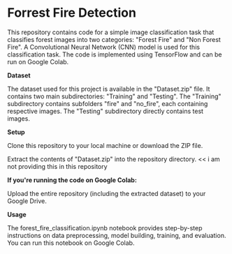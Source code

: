 # Forrest Fire Detection
This repository contains code for a simple image classification task that classifies forest images into two categories: "Forest Fire" and "Non Forest Fire". A Convolutional Neural Network (CNN) model is used for this classification task. The code is implemented using TensorFlow and can be run on Google Colab.

**Dataset**

The dataset used for this project is available in the "Dataset.zip" file. It contains two main subdirectories: "Training" and "Testing". The "Training" subdirectory contains subfolders "fire" and "no_fire", each containing respective images. The "Testing" subdirectory directly contains test images.

**Setup**

Clone this repository to your local machine or download the ZIP file.

Extract the contents of "Dataset.zip" into the repository directory. << i am not providing this in this repository

**If you're running the code on Google Colab:**


Upload the entire repository (including the extracted dataset) to your Google Drive.

**Usage**

The forest_fire_classification.ipynb notebook provides step-by-step instructions on data preprocessing, model building, training, and evaluation. You can run this notebook on Google Colab.
